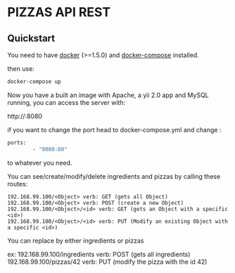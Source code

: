 PIZZAS API REST
================

Quickstart
-------------

You need to have [docker](http://www.docker.com) (>=1.5.0) and
[docker-compose](https://docs.docker.com/compose/install/) installed.

then use:
```sh
docker-compose up
```

Now you have a built an image with Apache, a yii 2.0 app and MySQL running,
you can access the server with:

http://<Your-github-ip>:8080

if you want to change the port head to docker-compose.yml
and change :
```sh
ports:
        - "8080:80"
```
to whatever you need.

You can see/create/modify/delete ingredients and pizzas by calling these routes:

	192.168.99.100/<Object> verb: GET (gets all Object)
	192.168.99.100/<Object> verb: POST (create a new Object)
	192.168.99.100/<Object>/<id> verb: GET (gets an Object with a specific <id>)
	192.168.99.100/<Object>/<id> verb: PUT (Modify an existing Object with a specific <id>)

You can replace <Object> by either ingredients or pizzas

ex: 192.168.99.100/ingredients verb: POST (gets all ingredients)
	192.168.99.100/pizzas/42 verb: PUT (modify the pizza with the id 42)